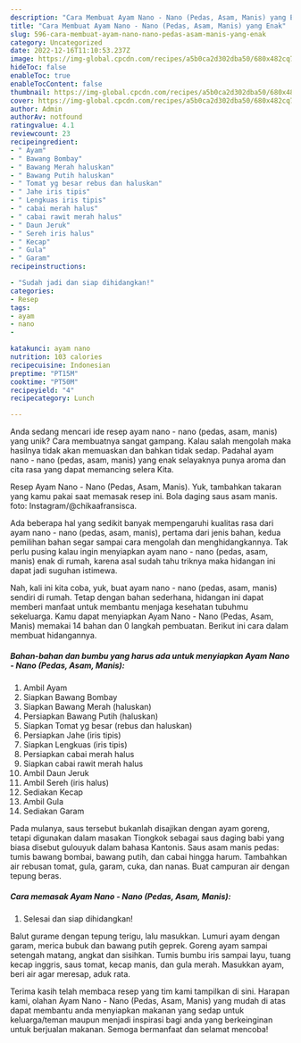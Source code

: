 ```yaml
---
description: "Cara Membuat Ayam Nano - Nano (Pedas, Asam, Manis) yang Enak"
title: "Cara Membuat Ayam Nano - Nano (Pedas, Asam, Manis) yang Enak"
slug: 596-cara-membuat-ayam-nano-nano-pedas-asam-manis-yang-enak
category: Uncategorized
date: 2022-12-16T11:10:53.237Z
image: https://img-global.cpcdn.com/recipes/a5b0ca2d302dba50/680x482cq70/ayam-nano-nano-pedas-asam-manis-foto-resep-utama.jpg
hideToc: false
enableToc: true
enableTocContent: false
thumbnail: https://img-global.cpcdn.com/recipes/a5b0ca2d302dba50/680x482cq70/ayam-nano-nano-pedas-asam-manis-foto-resep-utama.jpg
cover: https://img-global.cpcdn.com/recipes/a5b0ca2d302dba50/680x482cq70/ayam-nano-nano-pedas-asam-manis-foto-resep-utama.jpg
author: Admin
authorAv: notfound
ratingvalue: 4.1
reviewcount: 23
recipeingredient:
- " Ayam"
- " Bawang Bombay"
- " Bawang Merah haluskan"
- " Bawang Putih haluskan"
- " Tomat yg besar rebus dan haluskan"
- " Jahe iris tipis"
- " Lengkuas iris tipis"
- " cabai merah halus"
- " cabai rawit merah halus"
- " Daun Jeruk"
- " Sereh iris halus"
- " Kecap"
- " Gula"
- " Garam"
recipeinstructions:

- "Sudah jadi dan siap dihidangkan!"
categories:
- Resep
tags:
- ayam
- nano
- 

katakunci: ayam nano  
nutrition: 103 calories
recipecuisine: Indonesian
preptime: "PT15M"
cooktime: "PT50M"
recipeyield: "4"
recipecategory: Lunch

---
```





Anda sedang mencari ide resep ayam nano - nano (pedas, asam, manis) yang unik? Cara membuatnya sangat gampang. Kalau salah mengolah maka hasilnya tidak akan memuaskan dan bahkan tidak sedap. Padahal ayam nano - nano (pedas, asam, manis) yang enak selayaknya punya aroma dan cita rasa yang dapat memancing selera Kita.





Resep Ayam Nano - Nano (Pedas, Asam, Manis). Yuk, tambahkan takaran yang kamu pakai saat memasak resep ini. Bola daging saus asam manis. foto: Instagram/@chikaafransisca.

Ada beberapa hal yang sedikit banyak mempengaruhi kualitas rasa dari ayam nano - nano (pedas, asam, manis), pertama dari jenis bahan, kedua pemilihan bahan segar sampai cara mengolah dan menghidangkannya. Tak perlu pusing kalau ingin menyiapkan ayam nano - nano (pedas, asam, manis) enak di rumah, karena asal sudah tahu triknya maka hidangan ini dapat jadi suguhan istimewa.






Nah, kali ini kita coba, yuk, buat ayam nano - nano (pedas, asam, manis) sendiri di rumah. Tetap dengan bahan sederhana, hidangan ini dapat memberi manfaat untuk membantu menjaga kesehatan tubuhmu sekeluarga. Kamu dapat menyiapkan Ayam Nano - Nano (Pedas, Asam, Manis) memakai 14 bahan dan 0 langkah pembuatan. Berikut ini cara dalam membuat hidangannya.

<!--inarticleads1-->

##### Bahan-bahan dan bumbu yang harus ada untuk menyiapkan Ayam Nano - Nano (Pedas, Asam, Manis):

1. Ambil  Ayam
1. Siapkan  Bawang Bombay
1. Siapkan  Bawang Merah (haluskan)
1. Persiapkan  Bawang Putih (haluskan)
1. Siapkan  Tomat yg besar (rebus dan haluskan)
1. Persiapkan  Jahe (iris tipis)
1. Siapkan  Lengkuas (iris tipis)
1. Persiapkan  cabai merah halus
1. Siapkan  cabai rawit merah halus
1. Ambil  Daun Jeruk
1. Ambil  Sereh (iris halus)
1. Sediakan  Kecap
1. Ambil  Gula
1. Sediakan  Garam


Pada mulanya, saus tersebut bukanlah disajikan dengan ayam goreng, tetapi digunakan dalam masakan Tiongkok sebagai saus daging babi yang biasa disebut gulouyuk dalam bahasa Kantonis. Saus asam manis pedas: tumis bawang bombai, bawang putih, dan cabai hingga harum. Tambahkan air rebusan tomat, gula, garam, cuka, dan nanas. Buat campuran air dengan tepung beras. 

<!--inarticleads2-->

##### Cara memasak Ayam Nano - Nano (Pedas, Asam, Manis):


1. Selesai dan siap dihidangkan!

Balut gurame dengan tepung terigu, lalu masukkan. Lumuri ayam dengan garam, merica bubuk dan bawang putih geprek. Goreng ayam sampai setengah matang, angkat dan sisihkan. Tumis bumbu iris sampai layu, tuang kecap inggris, saus tomat, kecap manis, dan gula merah. Masukkan ayam, beri air agar meresap, aduk rata. 

Terima kasih telah membaca resep yang tim kami tampilkan di sini. Harapan kami, olahan Ayam Nano - Nano (Pedas, Asam, Manis) yang mudah di atas dapat membantu anda menyiapkan makanan yang sedap untuk keluarga/teman maupun menjadi inspirasi bagi anda yang berkeinginan untuk berjualan makanan. Semoga bermanfaat dan selamat mencoba!
